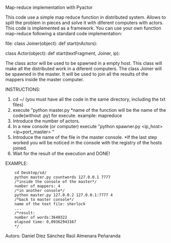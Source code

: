 Map-reduce implementation with Pyactor

This code use a simple map reduce function in distributed system. Allows to split the problem in pieces and solve it with diferent computers with actors. This code is implemented as a framework. You can use your own function map-reduce following a standard code implementation:

  file:
  class Joiner(object):
      def start(nActors):
    
  class Actor(object):
      def start(textFragment, Joiner, ip):
    
The class actor will be used to be spawned in a empty host. This class will make all the distributed work in a diferent computers.
The class Joiner will be spawned in the master. It will be used to join all the results of the mappers inside the master computer.
 
 INSTRUCTIONS:
 1. cd ~/ (you must have all the code in the same directory, including the txt files)
 2. execute "python master.py <name of the function> <ip of the master> <port>  *name of the function will be the name of the                      
    code(without .py) for execute. example: mapreduce
 3. Introduce the number of actors.
 4. In a new console (or computer) execute "python spawner.py <ip_host> <ip+port_master> <number of actors>"
 5. Introduce the name of the file in the master console.
  *If the last step worked you will be noticed in the console with the registry of the hosts joined.
 6. Wait for the result of the execution and DONE!
    
 EXAMPLE:
 
        cd Desktop/sd/
        python master.py countwords 127.0.0.1 7777
        /*inside the console of the master*/
        number of mappers: 4
        /*in another console*/
        python master.py 127.0.0.2 127.0.0.1:7777 4
        /*back to master console*/
        name of the text file: sherlock
        ...
        /*result:
        number of words:3640322
        elapsed time: 0,09362943167
        */


Autors: Daniel Díez Sánchez
        Raúl Almenara Peñaranda
